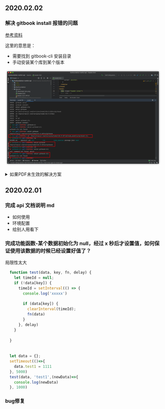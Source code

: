 ## 2020.02.02

### 解决 gitbook install 报错的问题

[参考资料](https://stackoverflow.com/questions/64211386/gitbook-cli-install-error-typeerror-cb-apply-is-not-a-function-inside-graceful)

这里的意思是：

- 需要找到 gitbook-cli 安装目录
- 手动安装某个库到某个版本

![image-20210202104704886](https://raw.githubusercontent.com/wojiaofengzhongzhuifeng/iamge-host-2/master/image-20210202104704886.png)


<p>
<details>
<summary>如果PDF未生效的解决方案</summary>

<p>
</p>

## 标题1

- 水果

- 吃法

- 学习

**test**

~~tset11~~


如果 PDF 未成功生成, 需要在本地使用命令生成 PDF, 然后将本地生成的 PDF 放到服务器编译之后的代码的文件夹

> PDF 文件名称是确定的 test 

```shell
$ gitbook pdf ./ './_book/业务数据服务 API.pdf'1
$ gitbook pdf ./ './_book/业务数据服务 API.pdf'2
```

[链接](https://www.google.com)

![图片](https://raw.githubusercontent.com/wojiaofengzhongzhuifeng/iamge-host-2/master/image-20200725151755080.png)

</details>
</p>




## 2020.02.01

### 完成 api 文档说明 md

- 如何使用
- 环境配置
- 给别人用看下

### 完成功能函数-某个数据初始化为 null，经过 x 秒后才设置值，如何保证使用该数据的时候已经设置好值了？

局限性太大

```javascript
  function test(data, key, fn, delay) {
    let timeId = null;
    if (!data[key]) {
      timeId = setInterval(() => {
        console.log('xxxxx')

        if (data[key]) {
          clearInterval(timeId);
          fn(data)
        }
      }, delay)
    }

  }


  let data = {};
  setTimeout(()=>{
    data.test1 = 1111
  }, 5000)
  test(data, 'test1',(newData)=>{
    console.log(newData)
  }, 1000)
```



### bug修复



